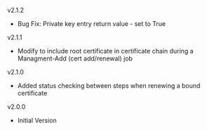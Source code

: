 v2.1.2
- Bug Fix: Private key entry return value - set to True

v2.1.1
- Modify to include root certificate in certificate chain during a Managment-Add (cert add/renewal) job

v2.1.0
- Added status checking between steps when renewing a bound certificate

v2.0.0
- Initial Version
